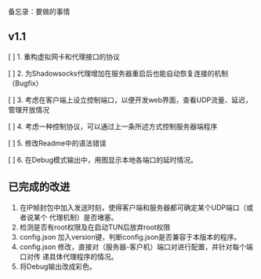 备忘录：要做的事情

## v1.1

[      ] 1. 重构虚拟网卡和代理接口的协议

[      ] 2. 为Shadowsocks代理增加在服务器重启后也能自动恢复连接的机制（Bugfix）

[      ] 3. 考虑在客户端上设立控制端口，以便开发web界面，查看UDP流量、延迟，管理开放情况

[      ] 4. 考虑一种控制协议，可以通过上一条所述方式控制服务器端程序

[      ] 5. 修改Readme中的语法错误

[      ] 6. 在Debug模式输出中，用图显示本地各端口的延时情况。


## 已完成的改进

1. 在IP帧封包中加入发送时刻，使得客户端和服务器都可确定某个UDP端口（或者说某个
   代理机制）是否堵塞。
1. 检测是否有root权限及在启动TUN后放弃root权限
1. config.json 加入version键，判断config.json是否兼容于本版本的程序。
1. config.json 修改，直接对（服务器-客户机）端口对进行配置，并针对每个端口对传
   递具体代理程序的情况。
1. 将Debug输出改成彩色。
